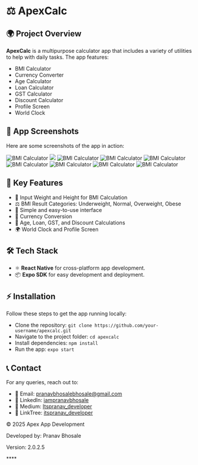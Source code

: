 <!DOCTYPE html>

  <h1>⚖️ <strong>ApexCalc</strong></h1>
  
  <div class="section">
    <h2>🌍 Project Overview</h2>
    <p><strong>ApexCalc</strong> is a multipurpose calculator app that includes a variety of utilities to help with daily tasks. The app features:</p>
    <ul>
      <li>BMI Calculator</li>
      <li>Currency Converter</li>
      <li>Age Calculator</li>
      <li>Loan Calculator</li>
      <li>GST Calculator</li>
      <li>Discount Calculator</li>
      <li>Profile Screen</li>
      <li>World Clock</li>
    </ul>
  </div>

  <div class="section">
    <h2>📸 App Screenshots</h2>
    <p>Here are some screenshots of the app in action:</p>
    <img src="../BMI_Calculator/BMICalculator ScreenShots/Screenshot 2025-02-08 234621.png" alt="BMI Calculator" class="screenshot">
    <img src="../BMI_Calculator/BMICalculator ScreenShots/Screenshot 2025-02-08 234859.png alt="BMI Calculator" class="screenshot">
    <img src="../BMI_Calculator/BMICalculator ScreenShots/Screenshot 2025-02-08 234953.png" alt="BMI Calculator" class="screenshot">
    <img src="../BMI_Calculator/BMICalculator ScreenShots/Screenshot 2025-02-08 235040.png" alt="BMI Calculator" class="screenshot">
    <img src="../BMI_Calculator/BMICalculator ScreenShots/Screenshot 2025-02-08 235112.png" alt="BMI Calculator" class="screenshot">
    <img src="../BMI_Calculator/BMICalculator ScreenShots/Screenshot 2025-02-08 235334.png" alt="BMI Calculator" class="screenshot">
    <img src="../BMI_Calculator/BMICalculator ScreenShots/Screenshot 2025-02-08 235355.png" alt="BMI Calculator" class="screenshot">
    <img src="../BMI_Calculator/BMICalculator ScreenShots/Screenshot 2025-02-08 235421.png" alt="BMI Calculator" class="screenshot">
    <img src="../BMI_Calculator/BMICalculator ScreenShots/Screenshot 2025-02-08 235438.png" alt="BMI Calculator" class="screenshot">
   
  </div>

  <div class="section">
    <h2>🚀 Key Features</h2>
    <ul>
      <li>📏 Input Weight and Height for BMI Calculation</li>
      <li>⚖️ BMI Result Categories: Underweight, Normal, Overweight, Obese</li>
      <li>🎨 Simple and easy-to-use interface</li>
      <li>💱 Currency Conversion</li>
      <li>📅 Age, Loan, GST, and Discount Calculations</li>
      <li>🌍 World Clock and Profile Screen</li>
    </ul>
  </div>

  <div class="section">
    <h2>🛠 Tech Stack</h2>
    <ul>
      <li>⚛️ <strong>React Native</strong> for cross-platform app development.</li>
      <li>📦 <strong>Expo SDK</strong> for easy development and deployment.</li>
    </ul>
  </div>

  <div class="section">
    <h2>⚡ Installation</h2>
    <p>Follow these steps to get the app running locally:</p>
    <ul>
      <li>Clone the repository: <code>git clone https://github.com/your-username/apexcalc.git</code></li>
      <li>Navigate to the project folder: <code>cd apexcalc</code></li>
      <li>Install dependencies: <code>npm install</code></li>
      <li>Run the app: <code>expo start</code></li>
    </ul>
  </div>

  <div class="footer">
    <h2>📞 Contact</h2>
    <p>For any queries, reach out to:</p>
    <ul>
      <li>📧 Email: <a href="mailto:pranavbhosalebhosale@gmail.com">pranavbhosalebhosale@gmail.com</a></li>
      <li>📱 LinkedIn: <a href="https://www.linkedin.com/in/iampranavbhosale">iampranavbhosale</a></li>
      <li>📝 Medium: <a href="https://medium.com/@Itspranav_developer">Itspranav_developer</a></li>
      <li>🔗 LinkTree: <a href="https://linktr.ee/itspranav_developer">itspranav_developer</a></li>
    </ul>
  </div>

  <div class="footer">
    <p>&copy; 2025 Apex App Development</p>
    <p>Developed by: Pranav Bhosale</p>
    <p>Version: 2.0.2.5</p>
  </div>

</body>
</html>
****
